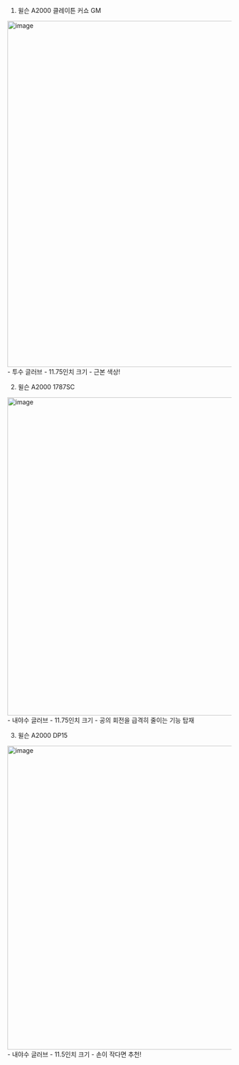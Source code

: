 1. 윌슨 A2000 클레이튼 커쇼 GM
<img width="777" alt="image" src="https://github.com/ryushin01/ro/assets/141554987/94dd6355-5665-41ae-b61f-eb08abd4c14a">
- 투수 글러브
- 11.75인치 크기
- 근본 색상!


2. 윌슨 A2000 1787SC
<img width="714" alt="image" src="https://github.com/ryushin01/ro/assets/141554987/d89f8a4d-0816-4e3d-8a3c-50b9050f3a25">
- 내야수 글러브
- 11.75인치 크기
- 공의 회전을 급격히 줄이는 기능 탑재


3. 윌슨 A2000 DP15
<img width="682" alt="image" src="https://github.com/ryushin01/ro/assets/141554987/f5a0b8ac-4252-4d14-9cfb-50ab5bebcf11">
- 내야수 글러브
- 11.5인치 크기
- 손이 작다면 추천!
